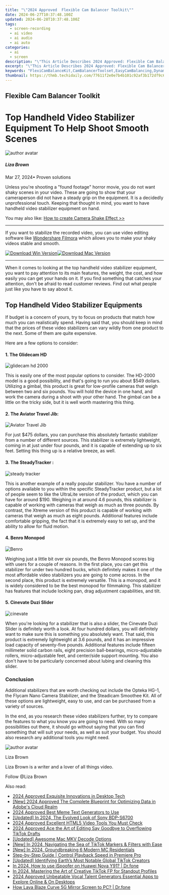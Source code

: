 ```yaml
---
title: "\"2024 Approved  Flexible Cam Balancer Toolkit\""
date: 2024-06-27T10:37:48.100Z
updated: 2024-06-28T10:37:48.100Z
tags: 
  - screen-recording
  - ai video
  - ai audio
  - ai auto
categories: 
  - ai
  - screen
description: "\"This Article Describes 2024 Approved: Flexible Cam Balancer Toolkit\""
excerpt: "\"This Article Describes 2024 Approved: Flexible Cam Balancer Toolkit\""
keywords: "FlexiCamBalanceKit,CamBalancerToolset,EasyCamBalancing,DynamicCamSupport,AdjustableCamFacility,VersatileCamEquipment,OptimalCamAlignTools"
thumbnail: https://thmb.techidaily.com/77611f2e0e7b4b101c92af3b172df9c62d2c1071591d3411a278cc0334c16e37.jpg
---
```


## Flexible Cam Balancer Toolkit

# Top Handheld Video Stabilizer Equipment To Help Shoot Smooth Scenes

![author avatar](https://lh5.googleusercontent.com/-AIMmjowaFs4/AAAAAAAAAAI/AAAAAAAAABc/Y5UmwDaI7HU/s250-c-k/photo.jpg)

##### Liza Brown

 Mar 27, 2024• Proven solutions

Unless you're shooting a "found footage" horror movie, you do not want shaky scenes in your video. These are going to show that your cameraperson did not have a steady grip on the equipment. It is a decidedly unprofessional touch. Keeping that thought in mind, you want to have handheld video stabilizer equipment on hand.

You may also like: [How to create Camera Shake Effect >>](https://tools.techidaily.com/wondershare/filmora/download/)

---

If you want to stabilize the recorded video, you can use video editing software like [Wondershare Filmora](https://tools.techidaily.com/wondershare/filmora/download/) which allows you to make your shaky videos stable and smooth.

[![Download Win Version](https://images.wondershare.com/filmora/guide/download-btn-win.jpg)](https://tools.techidaily.com/wondershare/filmora/download/)[![Download Mac Version](https://images.wondershare.com/filmora/guide/download-btn-mac.jpg)](https://tools.techidaily.com/wondershare/filmora/download/)

---

When it comes to looking at the top handheld video stabilizer equipment, you want to pay attention to its main features, the weight, the cost, and how easily you can get your hands on it. If you find something that catches your attention, don't be afraid to read customer reviews. Find out what people just like you have to say about it.

## Top Handheld Video Stabilizer Equipments

If budget is a concern of yours, try to focus on products that match how much you can realistically spend. Having said that, you should keep in mind that the prices of these video stabilizers can vary wildly from one product to the next. Some of them are quite expensive.

Here are a few options to consider:

#### 1\. The Glidecam HD

![glidecam hd 2000](https://images.wondershare.com/filmora/article-images/glidecam-hd-2000.jpg)

This is easily one of the most popular options to consider. The HD-2000 model is a good possibility, and that's going to run you about $549 dollars. Utilizing a gimbal, this product is great for low-profile cameras that weigh between two and six pounds. You will hold the device in one hand, and work the camera during a shoot with your other hand. The gimbal can be a little on the tricky side, but it is well worth mastering this thing.

#### 2\. The Aviator Travel Jib:

![Aviator Travel Jib](https://images.wondershare.com/filmora/article-images/Aviator-Travel-Jib.jpg)

For just $475 dollars, you can purchase this absolutely fantastic stabilizer from a number of different sources. This stabilizer is extremely lightweight, coming in at just under four pounds, and it is capable of extending up to six feet. Setting this thing up is a relative breeze, as well.

#### 3\. The SteadyTracker :

![steady tracker](https://images.wondershare.com/filmora/article-images/steady-tracker.jpg)

This is another example of a really popular stabilizer. You have a number of options available to you within the specific SteadyTracker product, but a lot of people seem to like the UltraLite version of the product, which you can have for around $190\. Weighing in at around 4.6 pounds, this stabilizer is capable of working with cameras that weigh as much as three pounds. By contrast, the Xtreme version of this product is capable of working with cameras that weigh as much as eight pounds. Additional features include comfortable gripping, the fact that it is extremely easy to set up, and the ability to allow for fluid motion.

#### 4\. Benro Monopod

![Benro](https://images.wondershare.com/filmora/article-images/Benro.jpg)

Weighing just a little bit over six pounds, the Benro Monopod scores big with users for a couple of reasons. In the first place, you can get this stabilizer for under two hundred bucks, which definitely makes it one of the most affordable video stabilizers you are going to come across. In the second place, this product is extremely versatile. This is a monopod, and it is widely considered to be the best monopod for filmmaking. This stabilizer has features that include locking pan, drag adjustment capabilities, and tilt.

#### 5\. Cinevate Duzi Slider

![cinevate](https://images.wondershare.com/filmora/article-images/cinevate.jpg)

When you're looking for a stabilizer that is also a slider, the Cinevate Duzi Slider is definitely worth a look. At four hundred dollars, you will definitely want to make sure this is something you absolutely want. That said, this product is extremely lightweight at 3.6 pounds, and it has an impressive load capacity of seventy-five pounds. Additional features include fifteen millimeter solid carbon rails, eight precision ball-bearings, micro-adjustable rollers, micro-adjustable feet, and center/side support mounting. You also don't have to be particularly concerned about lubing and cleaning this slider.

### Conclusion

Additional stabilizers that are worth checking out include the Opteka HG-1, the Flycam Nano Camera Stabilizer, and the Steadicam Smoothee Kit. All of these options are lightweight, easy to use, and can be purchased from a variety of sources.

In the end, as you research these video stabilizers further, try to compare the features to what you know you are going to need. With so many possibilities out there, it should go without saying that you can find something that will suit your needs, as well as suit your budget. You should also research any additional tools you might need.

![author avatar](https://lh5.googleusercontent.com/-AIMmjowaFs4/AAAAAAAAAAI/AAAAAAAAABc/Y5UmwDaI7HU/s250-c-k/photo.jpg)

Liza Brown

Liza Brown is a writer and a lover of all things video.

Follow @Liza Brown


<ins class="adsbygoogle"
     style="display:block"
     data-ad-format="autorelaxed"
     data-ad-client="ca-pub-7571918770474297"
     data-ad-slot="1223367746"></ins>



<ins class="adsbygoogle"
     style="display:block"
     data-ad-client="ca-pub-7571918770474297"
     data-ad-slot="8358498916"
     data-ad-format="auto"
     data-full-width-responsive="true"></ins>


<span class="atpl-alsoreadstyle">Also read:</span>
<div><ul>
<li><a href="https://article-tips.techidaily.com/2024-approved-exquisite-innovations-in-desktop-tech/"><u>2024 Approved  Exquisite Innovations in Desktop Tech</u></a></li>
<li><a href="https://article-tips.techidaily.com/new-2024-approved-the-complete-blueprint-for-optimizing-data-in-adobes-cloud-realm/"><u>[New] 2024 Approved  The Complete Blueprint for Optimizing Data in Adobe's Cloud Realm</u></a></li>
<li><a href="https://article-tips.techidaily.com/2024-approved-best-meme-text-generators-to-use/"><u>2024 Approved  Best Meme Text Generators to Use</u></a></li>
<li><a href="https://article-tips.techidaily.com/updated-in-2024-the-evolved-look-of-sony-bdp-s6700/"><u>[Updated] In 2024, The Evolved Look of Sony BDP-S6700</u></a></li>
<li><a href="https://article-tips.techidaily.com/2024-approved-excellent-html5-video-tools-you-must-check/"><u>2024 Approved  Excellent HTML5 Video Tools You Must Check</u></a></li>
<li><a href="https://article-tips.techidaily.com/2024-approved-ace-the-art-of-editing-say-goodbye-to-overflowing-tiktok-drafts/"><u>2024 Approved  Ace the Art of Editing  Say Goodbye to Overflowing TikTok Drafts</u></a></li>
<li><a href="https://article-tips.techidaily.com/updated-awesome-mac-mkv-decode-options/"><u>[Updated] Awesome Mac MKV Decode Options</u></a></li>
<li><a href="https://tiktok-videos.techidaily.com/new-in-2024-navigating-the-sea-of-tiktok-markers-and-filters-with-ease/"><u>[New] In 2024, Navigating the Sea of TikTok Markers & Filters with Ease</u></a></li>
<li><a href="https://video-capture.techidaily.com/new-in-2024-groundbreaking-6-modern-mc-residentials/"><u>[New] In 2024, Groundbreaking 6 Modern MC Residentials</u></a></li>
<li><a href="https://ai-editing-video.techidaily.com/step-by-step-guide-control-playback-speed-in-premiere-pro/"><u>Step-by-Step Guide | Control Playback Speed in Premiere Pro</u></a></li>
<li><a href="https://tiktok-clips.techidaily.com/updated-identifying-earths-most-notable-global-tiktok-creators/"><u>[Updated] Identifying Earth’s Most Notable Global TikTok Creators</u></a></li>
<li><a href="https://android-pokemon-go.techidaily.com/in-2024-how-to-use-ispoofer-on-huawei-nova-y91-drfone-by-drfone-virtual-android/"><u>In 2024, How to use iSpoofer on Huawei Nova Y91? | Dr.fone</u></a></li>
<li><a href="https://tiktok-video-recordings.techidaily.com/in-2024-mastering-the-art-of-creative-tiktok-fp-for-standout-profiles/"><u>In 2024, Mastering the Art of Creative TikTok FP for Standout Profiles</u></a></li>
<li><a href="https://audio-shaping.techidaily.com/2024-approved-unbeatable-vocal-talent-generators-essential-apps-to-explore-online-and-on-desktops/"><u>2024 Approved Unbeatable Vocal Talent Generators Essential Apps to Explore Online & On Desktops</u></a></li>
<li><a href="https://screen-mirror.techidaily.com/how-lava-blaze-curve-5g-mirror-screen-to-pc-drfone-by-drfone-android/"><u>How Lava Blaze Curve 5G Mirror Screen to PC? | Dr.fone</u></a></li>
</ul></div>
